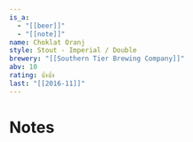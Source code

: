 ```yaml
---
is_a:
  - "[[beer]]"
  - "[[note]]"
name: Choklat Oranj
style: Stout - Imperial / Double
brewery: "[[Southern Tier Brewing Company]]"
abv: 10
rating: 👍👍
last: "[[2016-11]]"
---
```

# Notes

